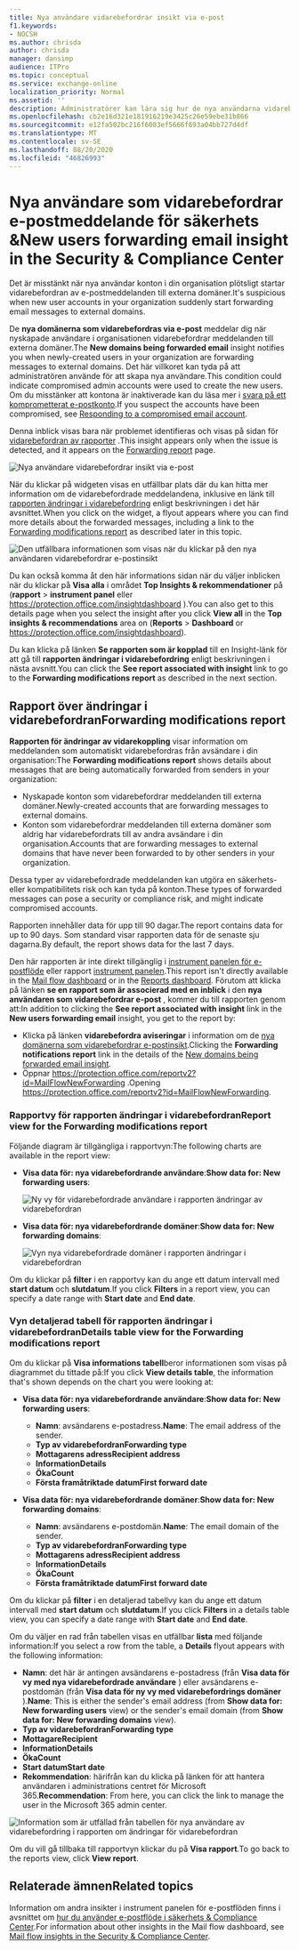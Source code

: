 ```yaml
---
title: Nya användare vidarebefordrar insikt via e-post
f1.keywords:
- NOCSH
ms.author: chrisda
author: chrisda
manager: dansimp
audience: ITPro
ms.topic: conceptual
ms.service: exchange-online
localization_priority: Normal
ms.assetid: ''
description: Administratörer kan lära sig hur de nya användarna vidarebefordrar e-postmeddelandena i säkerhets & efterlevnad för att undersöka när användare i organisationen vidarebefordrar meddelanden till nya domäner.
ms.openlocfilehash: cb2e16d321e181916219e3425c26e59ebe31b866
ms.sourcegitcommit: e12fa502bc216f6083ef5666f693a04bb727d4df
ms.translationtype: MT
ms.contentlocale: sv-SE
ms.lasthandoff: 08/20/2020
ms.locfileid: "46826993"
---
```

# <a name="new-users-forwarding-email-insight-in-the-security--compliance-center"></a><span data-ttu-id="8c4e0-103">Nya användare som vidarebefordrar e-postmeddelande för säkerhets &</span><span class="sxs-lookup"><span data-stu-id="8c4e0-103">New users forwarding email insight in the Security & Compliance Center</span></span>

<span data-ttu-id="8c4e0-104">Det är misstänkt när nya användar konton i din organisation plötsligt startar vidarebefordran av e-postmeddelanden till externa domäner.</span><span class="sxs-lookup"><span data-stu-id="8c4e0-104">It's suspicious when new user accounts in your organization suddenly start forwarding email messages to external domains.</span></span>

<span data-ttu-id="8c4e0-105">De **nya domänerna som vidarebefordras via e-post** meddelar dig när nyskapade användare i organisationen vidarebefordrar meddelanden till externa domäner.</span><span class="sxs-lookup"><span data-stu-id="8c4e0-105">The **New domains being forwarded email** insight notifies you when newly-created users in your organization are forwarding messages to external domains.</span></span> <span data-ttu-id="8c4e0-106">Det här villkoret kan tyda på att administratören använde för att skapa nya användare.</span><span class="sxs-lookup"><span data-stu-id="8c4e0-106">This condition could indicate compromised admin accounts were used to create the new users.</span></span> <span data-ttu-id="8c4e0-107">Om du misstänker att kontona är inaktiverade kan du läsa mer i [svara på ett komprometterat e-postkonto](https://docs.microsoft.com/microsoft-365/security/office-365-security/responding-to-a-compromised-email-account).</span><span class="sxs-lookup"><span data-stu-id="8c4e0-107">If you suspect the accounts have been compromised, see [Responding to a compromised email account](https://docs.microsoft.com/microsoft-365/security/office-365-security/responding-to-a-compromised-email-account).</span></span>

<span data-ttu-id="8c4e0-108">Denna inblick visas bara när problemet identifieras och visas på sidan för [vidarebefordran av rapporter](view-mail-flow-reports.md#forwarding-report) .</span><span class="sxs-lookup"><span data-stu-id="8c4e0-108">This insight appears only when the issue is detected, and it appears on the [Forwarding report](view-mail-flow-reports.md#forwarding-report) page.</span></span>

![Nya användare vidarebefordrar insikt via e-post](../../media/mfi-new-users-forwarding-email.png)

<span data-ttu-id="8c4e0-110">När du klickar på widgeten visas en utfällbar plats där du kan hitta mer information om de vidarebefordrade meddelandena, inklusive en länk till [rapporten ändringar i vidarebefordring](#forwarding-modifications-report) enligt beskrivningen i det här avsnittet.</span><span class="sxs-lookup"><span data-stu-id="8c4e0-110">When you click on the widget, a flyout appears where you can find more details about the forwarded messages, including a link to the [Forwarding modifications report](#forwarding-modifications-report) as described later in this topic.</span></span>

![Den utfällbara informationen som visas när du klickar på den nya användaren vidarebefordrar e-postinsikt](../../media/mfi-new-users-forwarding-email-details.png)

<span data-ttu-id="8c4e0-112">Du kan också komma åt den här informations sidan när du väljer inblicken när du klickar på **Visa alla** i området **Top Insights & rekommendationer** på (**rapport** \> **instrument panel** eller <https://protection.office.com/insightdashboard> ).</span><span class="sxs-lookup"><span data-stu-id="8c4e0-112">You can also get to this details page when you select the insight after you click **View all** in the **Top insights & recommendations** area on (**Reports** \> **Dashboard** or <https://protection.office.com/insightdashboard>).</span></span>

<span data-ttu-id="8c4e0-113">Du kan klicka på länken **Se rapporten som är kopplad** till en Insight-länk för att gå till **rapporten ändringar i vidarebefordring** enligt beskrivningen i nästa avsnitt.</span><span class="sxs-lookup"><span data-stu-id="8c4e0-113">You can click the **See report associated with insight** link to go to the **Forwarding modifications report** as described in the next section.</span></span>

## <a name="forwarding-modifications-report"></a><span data-ttu-id="8c4e0-114">Rapport över ändringar i vidarebefordran</span><span class="sxs-lookup"><span data-stu-id="8c4e0-114">Forwarding modifications report</span></span>

<span data-ttu-id="8c4e0-115">**Rapporten för ändringar av vidarekoppling** visar information om meddelanden som automatiskt vidarebefordras från avsändare i din organisation:</span><span class="sxs-lookup"><span data-stu-id="8c4e0-115">The **Forwarding modifications report** shows details about messages that are being automatically forwarded from senders in your organization:</span></span>

- <span data-ttu-id="8c4e0-116">Nyskapade konton som vidarebefordrar meddelanden till externa domäner.</span><span class="sxs-lookup"><span data-stu-id="8c4e0-116">Newly-created accounts that are forwarding messages to external domains.</span></span>
- <span data-ttu-id="8c4e0-117">Konton som vidarebefordrar meddelanden till externa domäner som aldrig har vidarebefordrats till av andra avsändare i din organisation.</span><span class="sxs-lookup"><span data-stu-id="8c4e0-117">Accounts that are forwarding messages to external domains that have never been forwarded to by other senders in your organization.</span></span>

<span data-ttu-id="8c4e0-118">Dessa typer av vidarebefordrade meddelanden kan utgöra en säkerhets-eller kompatibilitets risk och kan tyda på konton.</span><span class="sxs-lookup"><span data-stu-id="8c4e0-118">These types of forwarded messages can pose a security or compliance risk, and might indicate compromised accounts.</span></span>

<span data-ttu-id="8c4e0-119">Rapporten innehåller data för upp till 90 dagar.</span><span class="sxs-lookup"><span data-stu-id="8c4e0-119">The report contains data for up to 90 days.</span></span> <span data-ttu-id="8c4e0-120">Som standard visar rapporten data för de senaste sju dagarna.</span><span class="sxs-lookup"><span data-stu-id="8c4e0-120">By default, the report shows data for the last 7 days.</span></span>

<span data-ttu-id="8c4e0-121">Den här rapporten är inte direkt tillgänglig i [instrument panelen för e-postflöde](mail-flow-insights-v2.md) eller rapport [instrument panelen](view-mail-flow-reports.md).</span><span class="sxs-lookup"><span data-stu-id="8c4e0-121">This report isn't directly available in the [Mail flow dashboard](mail-flow-insights-v2.md) or in the [Reports dashboard](view-mail-flow-reports.md).</span></span> <span data-ttu-id="8c4e0-122">Förutom att klicka på länken **se en rapport som är associerad med en inblick** i den **nya användaren som vidarebefordrar e-post** , kommer du till rapporten genom att:</span><span class="sxs-lookup"><span data-stu-id="8c4e0-122">In addition to clicking the **See report associated with insight** link in the **New users forwarding email** insight, you get to the report by:</span></span>

- <span data-ttu-id="8c4e0-123">Klicka på länken **vidarebefordra aviseringar** i information om de [nya domänerna som vidarebefordrar e-postinsikt](mfi-new-domains-being-forwarded-email.md).</span><span class="sxs-lookup"><span data-stu-id="8c4e0-123">Clicking the **Forwarding notifications report** link in the details of the [New domains being forwarded email insight](mfi-new-domains-being-forwarded-email.md).</span></span>
- <span data-ttu-id="8c4e0-124">Öppnar <https://protection.office.com/reportv2?id=MailFlowNewForwarding> .</span><span class="sxs-lookup"><span data-stu-id="8c4e0-124">Opening <https://protection.office.com/reportv2?id=MailFlowNewForwarding>.</span></span>

### <a name="report-view-for-the-forwarding-modifications-report"></a><span data-ttu-id="8c4e0-125">Rapportvy för rapporten ändringar i vidarebefordran</span><span class="sxs-lookup"><span data-stu-id="8c4e0-125">Report view for the Forwarding modifications report</span></span>

<span data-ttu-id="8c4e0-126">Följande diagram är tillgängliga i rapportvyn:</span><span class="sxs-lookup"><span data-stu-id="8c4e0-126">The following charts are available in the report view:</span></span>

- <span data-ttu-id="8c4e0-127">**Visa data för: nya vidarebefordrande användare**:</span><span class="sxs-lookup"><span data-stu-id="8c4e0-127">**Show data for: New forwarding users**:</span></span>

  ![Ny vy för vidarebefordrade användare i rapporten ändringar av vidarebefordran](../../media/forwarding-modifications-report-new-forwarding-users.png)

- <span data-ttu-id="8c4e0-129">**Visa data för: nya vidarebefordrande domäner**:</span><span class="sxs-lookup"><span data-stu-id="8c4e0-129">**Show data for: New forwarding domains**:</span></span>

  ![Vyn nya vidarebefordrade domäner i rapporten ändringar i vidarebefordran](../../media/forwarding-modifications-report-new-forwarded-domains.png)

<span data-ttu-id="8c4e0-131">Om du klickar på **filter** i en rapportvy kan du ange ett datum intervall med **start datum** och **slutdatum**.</span><span class="sxs-lookup"><span data-stu-id="8c4e0-131">If you click **Filters** in a report view, you can specify a date range with **Start date** and **End date**.</span></span>

### <a name="details-table-view-for-the-forwarding-modifications-report"></a><span data-ttu-id="8c4e0-132">Vyn detaljerad tabell för rapporten ändringar i vidarebefordran</span><span class="sxs-lookup"><span data-stu-id="8c4e0-132">Details table view for the Forwarding modifications report</span></span>

<span data-ttu-id="8c4e0-133">Om du klickar på **Visa informations tabell**beror informationen som visas på diagrammet du tittade på:</span><span class="sxs-lookup"><span data-stu-id="8c4e0-133">If you click **View details table**, the information that's shown depends on the chart you were looking at:</span></span>

- <span data-ttu-id="8c4e0-134">**Visa data för: nya vidarebefordrande användare**:</span><span class="sxs-lookup"><span data-stu-id="8c4e0-134">**Show data for: New forwarding users**:</span></span>

  - <span data-ttu-id="8c4e0-135">**Namn**: avsändarens e-postadress.</span><span class="sxs-lookup"><span data-stu-id="8c4e0-135">**Name**: The email address of the sender.</span></span>
  - <span data-ttu-id="8c4e0-136">**Typ av vidarebefordran**</span><span class="sxs-lookup"><span data-stu-id="8c4e0-136">**Forwarding type**</span></span>
  - <span data-ttu-id="8c4e0-137">**Mottagarens adress**</span><span class="sxs-lookup"><span data-stu-id="8c4e0-137">**Recipient address**</span></span>
  - <span data-ttu-id="8c4e0-138">**Information**</span><span class="sxs-lookup"><span data-stu-id="8c4e0-138">**Details**</span></span>
  - <span data-ttu-id="8c4e0-139">**Öka**</span><span class="sxs-lookup"><span data-stu-id="8c4e0-139">**Count**</span></span>
  - <span data-ttu-id="8c4e0-140">**Första framåtriktade datum**</span><span class="sxs-lookup"><span data-stu-id="8c4e0-140">**First forward date**</span></span>

- <span data-ttu-id="8c4e0-141">**Visa data för: nya vidarebefordrande domäner**:</span><span class="sxs-lookup"><span data-stu-id="8c4e0-141">**Show data for: New forwarding domains**:</span></span>

  - <span data-ttu-id="8c4e0-142">**Namn**: avsändarens e-postdomän.</span><span class="sxs-lookup"><span data-stu-id="8c4e0-142">**Name**: The email domain of the sender.</span></span>
  - <span data-ttu-id="8c4e0-143">**Typ av vidarebefordran**</span><span class="sxs-lookup"><span data-stu-id="8c4e0-143">**Forwarding type**</span></span>
  - <span data-ttu-id="8c4e0-144">**Mottagarens adress**</span><span class="sxs-lookup"><span data-stu-id="8c4e0-144">**Recipient address**</span></span>
  - <span data-ttu-id="8c4e0-145">**Information**</span><span class="sxs-lookup"><span data-stu-id="8c4e0-145">**Details**</span></span>
  - <span data-ttu-id="8c4e0-146">**Öka**</span><span class="sxs-lookup"><span data-stu-id="8c4e0-146">**Count**</span></span>
  - <span data-ttu-id="8c4e0-147">**Första framåtriktade datum**</span><span class="sxs-lookup"><span data-stu-id="8c4e0-147">**First forward date**</span></span>

<span data-ttu-id="8c4e0-148">Om du klickar på **filter** i en detaljerad tabellvy kan du ange ett datum intervall med **start datum** och **slutdatum**.</span><span class="sxs-lookup"><span data-stu-id="8c4e0-148">If you click **Filters** in a details table view, you can specify a date range with **Start date** and **End date**.</span></span>

<span data-ttu-id="8c4e0-149">Om du väljer en rad från tabellen visas en utfällbar **lista** med följande information:</span><span class="sxs-lookup"><span data-stu-id="8c4e0-149">If you select a row from the table, a **Details** flyout appears with the following information:</span></span>

- <span data-ttu-id="8c4e0-150">**Namn**: det här är antingen avsändarens e-postadress (från **Visa data för vy med nya vidarebefordrade användare** ) eller avsändarens e-postdomän (från **Visa data för ny vy med vidarebefordrings domäner** ).</span><span class="sxs-lookup"><span data-stu-id="8c4e0-150">**Name**: This is either the sender's email address (from **Show data for: New forwarding users** view) or the sender's email domain (from **Show data for: New forwarding domains** view).</span></span>
- <span data-ttu-id="8c4e0-151">**Typ av vidarebefordran**</span><span class="sxs-lookup"><span data-stu-id="8c4e0-151">**Forwarding type**</span></span>
- <span data-ttu-id="8c4e0-152">**Mottagare**</span><span class="sxs-lookup"><span data-stu-id="8c4e0-152">**Recipient**</span></span>
- <span data-ttu-id="8c4e0-153">**Information**</span><span class="sxs-lookup"><span data-stu-id="8c4e0-153">**Details**</span></span>
- <span data-ttu-id="8c4e0-154">**Öka**</span><span class="sxs-lookup"><span data-stu-id="8c4e0-154">**Count**</span></span>
- <span data-ttu-id="8c4e0-155">**Start datum**</span><span class="sxs-lookup"><span data-stu-id="8c4e0-155">**Start date**</span></span>
- <span data-ttu-id="8c4e0-156">**Rekommendation**: härifrån kan du klicka på länken för att hantera användaren i administrations centret för Microsoft 365.</span><span class="sxs-lookup"><span data-stu-id="8c4e0-156">**Recommendation**: From here, you can click the link to manage the user in the Microsoft 365 admin center.</span></span>

![Information som är utfällad från tabellen för nya användare av vidarebefordring i rapporten om ändringar för vidarebefordran](../../media/mfi-forwarding-modifications-report-new-forwarding-users-view-details-table-details.png)

<span data-ttu-id="8c4e0-158">Om du vill gå tillbaka till rapportvyn klickar du på **Visa rapport**.</span><span class="sxs-lookup"><span data-stu-id="8c4e0-158">To go back to the reports view, click **View report**.</span></span>

## <a name="related-topics"></a><span data-ttu-id="8c4e0-159">Relaterade ämnen</span><span class="sxs-lookup"><span data-stu-id="8c4e0-159">Related topics</span></span>

<span data-ttu-id="8c4e0-160">Information om andra insikter i instrument panelen för e-postflöden finns i avsnittet om [hur du använder e-postflöde i säkerhets & Compliance Center](mail-flow-insights-v2.md).</span><span class="sxs-lookup"><span data-stu-id="8c4e0-160">For information about other insights in the Mail flow dashboard, see [Mail flow insights in the Security & Compliance Center](mail-flow-insights-v2.md).</span></span>
